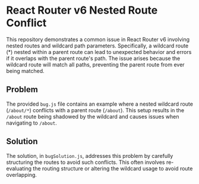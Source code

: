 # React Router v6 Nested Route Conflict

This repository demonstrates a common issue in React Router v6 involving nested routes and wildcard path parameters.  Specifically, a wildcard route (*) nested within a parent route can lead to unexpected behavior and errors if it overlaps with the parent route's path. The issue arises because the wildcard route will match all paths, preventing the parent route from ever being matched.

## Problem

The provided `bug.js` file contains an example where a nested wildcard route (`/about/*`) conflicts with a parent route (`/about`).  This setup results in the `/about` route being shadowed by the wildcard and causes issues when navigating to `/about`.

## Solution

The solution, in `bugSolution.js`, addresses this problem by carefully structuring the routes to avoid such conflicts. This often involves re-evaluating the routing structure or altering the wildcard usage to avoid route overlapping.
